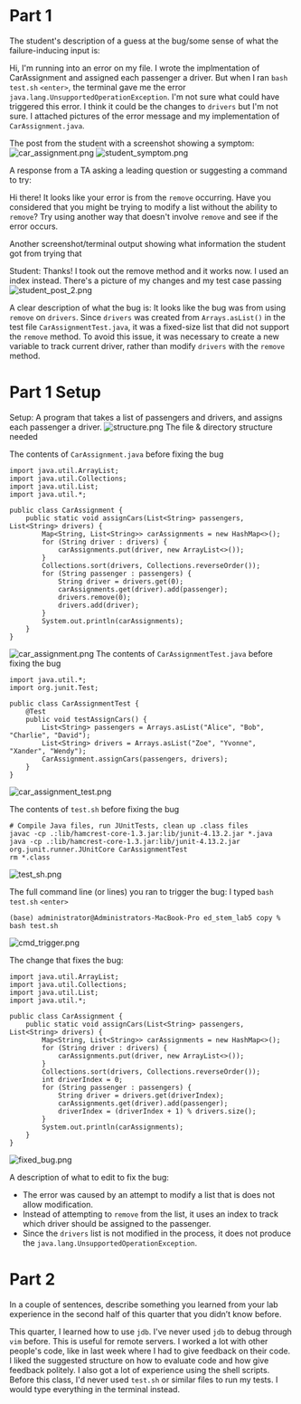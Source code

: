 

# Part 1
The student's description of a guess at the bug/some sense of what the failure-inducing input is:

Hi,
I'm running into an error on my file. I wrote the implmentation of CarAssignment and assigned each passenger a driver. But when I ran `bash test.sh` `<enter>`, the terminal gave me the error `java.lang.UnsupportedOperationException`.
I'm not sure what could have triggered this error. I think it could be the changes to `drivers` but I'm not sure. I attached pictures of the error message and my implementation of `CarAssignment.java`.

The post from the student with a screenshot showing a symptom:
![car_assignment.png](car_assignment.png)
![student_symptom.png](student_symptom.png)


A response from a TA asking a leading question or suggesting a command to try:

Hi there!
It looks like your error is from the `remove` occurring. Have you considered that you might be trying to modify a list without the ability to `remove`?
Try using another way that doesn't involve `remove` and see if the error occurs.

Another screenshot/terminal output showing what information the student got from trying that

Student:
Thanks! I took out the remove method and it works now. I used an index instead. There's a picture of my changes and my test case passing
![student_post_2.png](student_post_2.png)

A clear description of what the bug is:
It looks like the bug was from using `remove` on `drivers`. Since `drivers` was created from `Arrays.asList()` in the test file `CarAssignmentTest.java`, it was a fixed-size list that did not support the `remove` method. To avoid this issue, it was necessary to create a new variable to track current driver, rather than modify `drivers` with the `remove` method.


# Part 1 Setup
Setup: A program that takes a list of passengers and drivers, and assigns each passenger a driver.
![structure.png](structure.png)
The file & directory structure needed

The contents of `CarAssignment.java` before fixing the bug
```
import java.util.ArrayList;
import java.util.Collections;
import java.util.List;
import java.util.*;

public class CarAssignment {
    public static void assignCars(List<String> passengers, List<String> drivers) {
        Map<String, List<String>> carAssignments = new HashMap<>();
        for (String driver : drivers) {
            carAssignments.put(driver, new ArrayList<>());
        }
        Collections.sort(drivers, Collections.reverseOrder());
        for (String passenger : passengers) {
            String driver = drivers.get(0);
            carAssignments.get(driver).add(passenger);
            drivers.remove(0);
            drivers.add(driver);
        }
        System.out.println(carAssignments);
    }
}
```
![car_assignment.png](car_assignment.png)
The contents of `CarAssignmentTest.java` before fixing the bug
```
import java.util.*;
import org.junit.Test;

public class CarAssignmentTest {
    @Test
    public void testAssignCars() {
        List<String> passengers = Arrays.asList("Alice", "Bob", "Charlie", "David");
        List<String> drivers = Arrays.asList("Zoe", "Yvonne", "Xander", "Wendy");
        CarAssignment.assignCars(passengers, drivers);
    }
}
```
![car_assignment_test.png](car_assignment_test.png)

The contents of `test.sh` before fixing the bug
```
# Compile Java files, run JUnitTests, clean up .class files
javac -cp .:lib/hamcrest-core-1.3.jar:lib/junit-4.13.2.jar *.java
java -cp .:lib/hamcrest-core-1.3.jar:lib/junit-4.13.2.jar org.junit.runner.JUnitCore CarAssignmentTest
rm *.class
```
![test_sh.png](test_sh.png)


The full command line (or lines) you ran to trigger the bug: I typed `bash test.sh` `<enter>`
```
(base) administrator@Administrators-MacBook-Pro ed_stem_lab5 copy % bash test.sh
```
![cmd_trigger.png](cmd_trigger.png)

The change that fixes the bug:
```
import java.util.ArrayList;
import java.util.Collections;
import java.util.List;
import java.util.*;

public class CarAssignment {
    public static void assignCars(List<String> passengers, List<String> drivers) {
        Map<String, List<String>> carAssignments = new HashMap<>();
        for (String driver : drivers) {
            carAssignments.put(driver, new ArrayList<>());
        }
        Collections.sort(drivers, Collections.reverseOrder());
        int driverIndex = 0;
        for (String passenger : passengers) {
            String driver = drivers.get(driverIndex);
            carAssignments.get(driver).add(passenger);
            driverIndex = (driverIndex + 1) % drivers.size();
        }
        System.out.println(carAssignments);
    }
}
```
![fixed_bug.png](fixed_bug.png)

A description of what to edit to fix the bug:
- The error was caused by an attempt to modify a list that is does not allow modification. 
- Instead of attempting to `remove` from the list, it uses an index to track which driver should be assigned to the passenger.
- Since the `drivers` list is not modified in the process, it does not produce the `java.lang.UnsupportedOperationException`. 


# Part 2
In a couple of sentences, describe something you learned from your lab experience in the second half of this quarter that you didn’t know before. 

This quarter, I learned how to use `jdb`. I've never used `jdb` to debug through `vim` before. This is useful for remote servers.
I worked a lot with other people's code, like in last week where I had to give feedback on their code. I liked the suggested structure on how to evaluate code and how give feedback politely. I also got a lot of experience using the shell scripts. Before this class, I'd never used `test.sh` or similar files to run my tests. I would type everything in the terminal instead.
